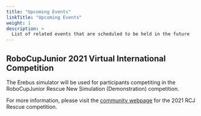 ```yaml
---
title: "Upcoming Events"
linkTitle: "Upcoming Events"
weight: 1
description: >
  List of related events that are scheduled to be held in the future
---
```


## RoboCupJunior 2021 Virtual International Competition

The Erebus simulator will be used for participants competiting in the RoboCupJunior Rescue New Simulation (Demonstration) competition. 

<!--
|Action|Deadline|
|------|--------|
|Competition Date, will be streamed online| tbd|
|Deadline for submitting your programs|	tbd|
|Completion of registration of interest| tbd|
-->

For more information, please visit the [community webpage](https://rescue.rcj.cloud/events/2021/robocup2021/) for the 2021 RCJ Rescue competition. 
